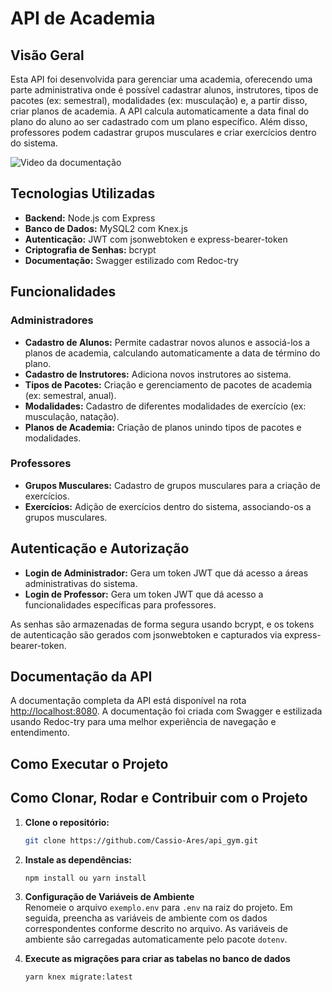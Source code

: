 # API de Academia

## Visão Geral

Esta API foi desenvolvida para gerenciar uma academia, oferecendo uma parte administrativa onde é possível cadastrar alunos, instrutores, tipos de pacotes (ex: semestral), modalidades (ex: musculação) e, a partir disso, criar planos de academia. A API calcula automaticamente a data final do plano do aluno ao ser cadastrado com um plano específico. Além disso, professores podem cadastrar grupos musculares e criar exercícios dentro do sistema.

![Video da documentação](./public/videoDoc.gif)

## Tecnologias Utilizadas

- **Backend:** Node.js com Express
- **Banco de Dados:** MySQL2 com Knex.js
- **Autenticação:** JWT com jsonwebtoken e express-bearer-token
- **Criptografia de Senhas:** bcrypt
- **Documentação:** Swagger estilizado com Redoc-try

## Funcionalidades

### Administradores

- **Cadastro de Alunos:** Permite cadastrar novos alunos e associá-los a planos de academia, calculando automaticamente a data de término do plano.
- **Cadastro de Instrutores:** Adiciona novos instrutores ao sistema.
- **Tipos de Pacotes:** Criação e gerenciamento de pacotes de academia (ex: semestral, anual).
- **Modalidades:** Cadastro de diferentes modalidades de exercício (ex: musculação, natação).
- **Planos de Academia:** Criação de planos unindo tipos de pacotes e modalidades.

### Professores

- **Grupos Musculares:** Cadastro de grupos musculares para a criação de exercícios.
- **Exercícios:** Adição de exercícios dentro do sistema, associando-os a grupos musculares.

## Autenticação e Autorização

- **Login de Administrador:** Gera um token JWT que dá acesso a áreas administrativas do sistema.
- **Login de Professor:** Gera um token JWT que dá acesso a funcionalidades específicas para professores.

As senhas são armazenadas de forma segura usando bcrypt, e os tokens de autenticação são gerados com jsonwebtoken e capturados via express-bearer-token.

## Documentação da API

A documentação completa da API está disponível na rota [http://localhost:8080](http://localhost:8080). A documentação foi criada com Swagger e estilizada usando Redoc-try para uma melhor experiência de navegação e entendimento.

## Como Executar o Projeto

## Como Clonar, Rodar e Contribuir com o Projeto

1. **Clone o repositório:**
   ```sh
   git clone https://github.com/Cassio-Ares/api_gym.git

2. **Instale as dependências:**

   ```bash
   npm install ou yarn install

3. **Configuração de Variáveis de Ambiente**  
   Renomeie o arquivo `exemplo.env` para `.env` na raiz do projeto. Em seguida, preencha as variáveis de ambiente com os dados correspondentes conforme descrito no arquivo. As variáveis de ambiente são carregadas automaticamente pelo pacote `dotenv`.

4. **Execute as migrações para criar as tabelas no banco de dados**
     ````
     yarn knex migrate:latest
